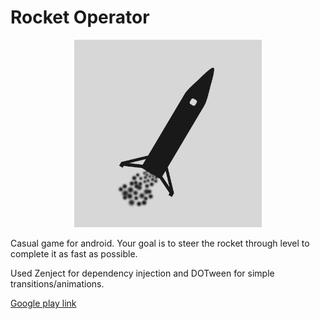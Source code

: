 # Rocket Operator

<p align="center">
<img src="https://github.com/wkmiecik/Rocket-Operator/blob/main/Assets/Sprites/buildIcons/icon2_512.png" width="300" height="300">
 </p>
 
Casual game for android. Your goal is to steer the rocket through level to complete it as fast as possible.

Used Zenject for dependency injection and DOTween for simple transitions/animations.

[Google play link](https://play.google.com/store/apps/details?id=com.Chasam33.RocketOperator)
